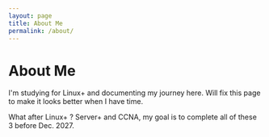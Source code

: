 ```yaml
---
layout: page
title: About Me
permalink: /about/
---
```


# About Me

I'm studying for Linux+ and documenting my journey here.
Will fix this page to make it looks better when I have time.

What after Linux+ ? Server+ and CCNA, my goal is to complete all of these 3 before Dec. 2027.
